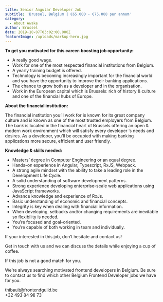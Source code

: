 ```yaml
---
title: Senior Angular Developer Job
subtitle: 'Brussel, Belgium | €65.000 - €75.000 per annum'
category:
  - About Awake
author: Brussel
date: 2019-10-07T03:02:00.000Z
featureImage: /uploads/markup-hero.jpg
---
```

**To get you motivated for this career-boosting job opportunity:**

* A really good wage.
* Work for one of the most respected financial institutions from Belgium.
* A yearly training budget is offered.
* Technology is becoming increasingly important for the financial world and you have the opportunity to improve their banking applications.
* The chance to grow both as a developer and in the organisation. 
* Work in the European capital which is Brussels: rich of history & culture and one of the financial hubs of Europe.

**About the financial institution:** 

The financial institution you’ll work for is known for its great company culture and is known as one of the most trusted employers from Belgium. The bank is located in the financial heart of Brussels offering an open & modern work environment which will satisfy every developer ‘s needs and desires. As a developer, you’ll be occupied with making banking applications more secure, efficient and user friendly.

**Knowledge & skills needed:** 

* Masters’ degree in Computer Engineering or an equal degree.
* Hands-on experience in Angular, Typescript, RxJS, Webpack.
* A strong agile mindset with the ability to take a leading role in the Development Life Cycle.
* A solid understanding of software development patterns.
* Strong experience developing enterprise-scale web applications using JavaScript frameworks.
* Advance knowledge and experience of RxJs.
* Basic understanding of economic and financial concepts.
* Integrity is key when dealing with financial information.
* When developing, setbacks and/or changing requirements are inevitable so flexibility is needed.
* You’re focused and goal-oriented. 
* You’re capable of both working in team and individually.

If your interested in this job, don’t hesitate and contact us!

Get in touch with us and we can discuss the details while enjoying a cup of coffee.

If this job is not a good match for you.

We're always searching motivated frontend developers in Belgium. Be sure to contact us to find which other Belgium Frontend Developer jobs we have for you.

thibault@frontendguild.be\
+32 493 84 98 73
